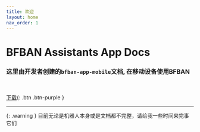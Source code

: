 ```yaml
---
title: 欢迎
layout: home
nav_order: 1
---
```


# BFBAN Assistants App Docs

### 这里由开发者创建的`bfban-app-mobile`文档, 在移动设备使用BFBAN

<br>

[下载](https://bfban-app.cabbagelol.net){: .btn .btn-purple }

---

{: .warning }
目前无论是机器人本身或是文档都不完整，请给我一些时间来完事它们
